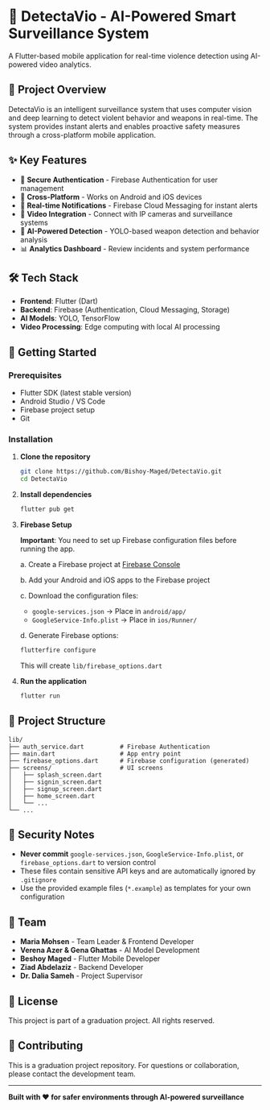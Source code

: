# 🚨 DetectaVio - AI-Powered Smart Surveillance System

A Flutter-based mobile application for real-time violence detection using AI-powered video analytics.

## 🎯 Project Overview

DetectaVio is an intelligent surveillance system that uses computer vision and deep learning to detect violent behavior and weapons in real-time. The system provides instant alerts and enables proactive safety measures through a cross-platform mobile application.

## ✨ Key Features

- 🔐 **Secure Authentication** - Firebase Authentication for user management
- 📱 **Cross-Platform** - Works on Android and iOS devices
- 🔔 **Real-time Notifications** - Firebase Cloud Messaging for instant alerts
- 🎥 **Video Integration** - Connect with IP cameras and surveillance systems
- 🧠 **AI-Powered Detection** - YOLO-based weapon detection and behavior analysis
- 📊 **Analytics Dashboard** - Review incidents and system performance

## 🛠 Tech Stack

- **Frontend**: Flutter (Dart)
- **Backend**: Firebase (Authentication, Cloud Messaging, Storage)
- **AI Models**: YOLO, TensorFlow
- **Video Processing**: Edge computing with local AI processing

## 🚀 Getting Started

### Prerequisites

- Flutter SDK (latest stable version)
- Android Studio / VS Code
- Firebase project setup
- Git

### Installation

1. **Clone the repository**
   ```bash
   git clone https://github.com/Bishoy-Maged/DetectaVio.git
   cd DetectaVio
   ```

2. **Install dependencies**
   ```bash
   flutter pub get
   ```

3. **Firebase Setup**
   
   **Important**: You need to set up Firebase configuration files before running the app.
   
   a. Create a Firebase project at [Firebase Console](https://console.firebase.google.com/)
   
   b. Add your Android and iOS apps to the Firebase project
   
   c. Download the configuration files:
      - `google-services.json` → Place in `android/app/`
      - `GoogleService-Info.plist` → Place in `ios/Runner/`
   
   d. Generate Firebase options:
      ```bash
      flutterfire configure
      ```
      This will create `lib/firebase_options.dart`

4. **Run the application**
   ```bash
   flutter run
   ```

## 📁 Project Structure

```
lib/
├── auth_service.dart          # Firebase Authentication
├── main.dart                  # App entry point
├── firebase_options.dart      # Firebase configuration (generated)
├── screens/                   # UI screens
│   ├── splash_screen.dart
│   ├── signin_screen.dart
│   ├── signup_screen.dart
│   ├── home_screen.dart
│   └── ...
└── ...
```

## 🔐 Security Notes

- **Never commit** `google-services.json`, `GoogleService-Info.plist`, or `firebase_options.dart` to version control
- These files contain sensitive API keys and are automatically ignored by `.gitignore`
- Use the provided example files (`*.example`) as templates for your own configuration

## 👥 Team

- **Maria Mohsen** - Team Leader & Frontend Developer
- **Verena Azer & Gena Ghattas** - AI Model Development
- **Beshoy Maged** - Flutter Mobile Developer
- **Ziad Abdelaziz** - Backend Developer
- **Dr. Dalia Sameh** - Project Supervisor

## 📄 License

This project is part of a graduation project. All rights reserved.

## 🤝 Contributing

This is a graduation project repository. For questions or collaboration, please contact the development team.

---

**Built with ❤️ for safer environments through AI-powered surveillance**

